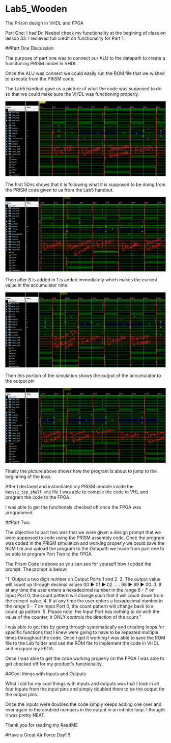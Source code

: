Lab5_Wooden
===========

The Prisim design in VHDL and FPGA


Part One: I had Dr. Neebel check my functionality at the begining of class on lesson 33. I recieved full credit on functionality
for Part 1.


##Part One Discussion

The purpose of part one was to connect our ALU to the datapath to create a funcitoning PRISM model in VHDL.

Once the ALU was connect we could easily run the ROM file that we wished to execute from the PRISM code.

The Lab5 handout gave us a picture of what the code was supposed to do so that we could make sure the VHDL was functioning
properly.

![alt text](https://raw.githubusercontent.com/JarrodWooden/Lab5_Wooden/master/to50ns.PNG "First 50 nano seconds")

The first 50ns shows that it is following what it is supposed to be doing from the PRISM code given to us from the Lab5 
handout.

![alt text](https://raw.githubusercontent.com/JarrodWooden/Lab5_Wooden/master/to85ns.PNG "85 nano seconds")

Then after 8 is added in 1 is added immediately which makes the current value in the accumulator nine.

![alt text](https://raw.githubusercontent.com/JarrodWooden/Lab5_Wooden/master/to130ns.PNG "135 nano seconds")

Then this portion of the simulation shows the output of the accumulator to the output pin

![alt text](https://raw.githubusercontent.com/JarrodWooden/Lab5_Wooden/master/to175ns.PNG "180 nano seconds")

Finally the picture above shows how the program is about to jump to the beginning of the loop.

After I declared and instantiated my PRISM module inside the `Nexys2_top_shell.vhd` file I was able to compile the
code in VHL and program the code to the FPGA.

I was able to get the functionaly checked off once the FPGA was programmed.

##Part Two

The objective to part two was that we were given a design prompt that we were supposed to code using the PRISM assembly
code. Once the program was coded in the PRISM simulation and working properly we could save the ROM file and upload the
program to the Datapath we made from part one to be able to program Part Two to the FPGA.

The Prism Code is above so you can see for yourself how I coded the prompt. The prompt is below:

"1. Output a two digit number on Output Ports 1 and 2. 
2. The output value will count up through decimal values 00 ► 01 ► 02 ….. 98 ► 99 ► 00.
3. If at any time the user enters a hexadecimal number in the range 8 – F on Input Port 0, the count pattern will change
    such that it will count down from the current value. 
4. If at any time the user enters a hexadecimal number in the range 0 – 7 on Input Port 0, the count pattern will change     back to a count up pattern. 
5. Please note, the Input Port has nothing to do with the value of the counter, it ONLY controls the direction of the 
    count."

I was able to get this by going through systematically and creating loops for specific functions that I knew were going
to have to be repeated multiple times throughout the code. Once I got it working I was able to save the ROM file
to the Lab folder and use the ROM file to implement the code in VHDL and program my FPGA.

Once I was able to get the code working properly on the FPGA I was able to get checked off for my product's functionality.

##Cool things with Inputs and Outputs

What I did for my cool things with inputs and outputs was that I took in all four inputs from the input pins and simply
doubled them to be the output for the output pins.

Once the inputs were doubled the code simply keeps adding one over and over again to the doubled numbers in the output
in an infinite loop. I thought it was pretty NEAT.

Thank you for reading my ReadME

#Have a Great Air Force Day!!!!



